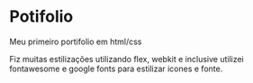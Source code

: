 # Potifolio
Meu primeiro portifolio em html/css

Fiz muitas estilizações utilizando flex, webkit e inclusive utilizei fontawesome e google fonts para estilizar icones e fonte.
